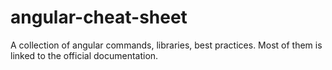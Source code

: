 # angular-cheat-sheet
A collection of angular commands, libraries, best practices. Most of them is linked to the official documentation.
